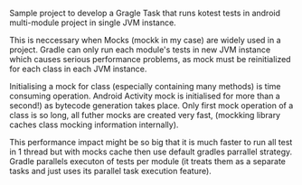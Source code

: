 Sample project to develop a Gragle Task that runs kotest tests in android multi-module project in single JVM instance.

This is neccessary when Mocks (mockk in my case) are widely used in a project. 
Gradle can only run each module's tests in new JVM instance which causes serious performance problems, as mock must be reinitialized for each class in each JVM instance. 

Initialising a mock for class (especially containing many methods) is time consuming operation.
Android Activity mock is initialised for more than a second!) as bytecode generation takes place.
Only first mock operation of a class is so long, all futher mocks are created very fast, (mockking library caches class mocking information internally).

This performance impact might be so big that it is much faster to run all test in 1 thread but with mocks cache then use default gradles parrallel strategy. 
Gradle parallels executon of tests per module (it treats them as a separate tasks and just uses its parallel task execution feature).
